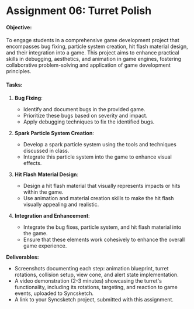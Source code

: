 # Assignment 06: Turret Polish

<h4>Objective:</h4>
<p>To engage students in a comprehensive game development project that encompasses bug fixing, particle system creation, hit flash material design, and their integration into a game. This project aims to enhance practical skills in debugging, aesthetics, and animation in game engines, fostering collaborative problem-solving and application of game development principles.</p>
<h4>Tasks:</h4>
<ol>
<li>
<p><strong>Bug Fixing</strong>:</p>
<ul>
<li>Identify and document bugs in the provided game.</li>
<li>Prioritize these bugs based on severity and impact.</li>
<li>Apply debugging techniques to fix the identified bugs.</li>
</ul>
</li>
<li>
<p><strong>Spark Particle System Creation</strong>:</p>
<ul>
<li>Develop a spark particle system using the tools and techniques discussed in class.</li>
<li>Integrate this particle system into the game to enhance visual effects.</li>
</ul>
</li>
<li>
<p><strong>Hit Flash Material Design</strong>:</p>
<ul>
<li>Design a hit flash material that visually represents impacts or hits within the game.</li>
<li>Use animation and material creation skills to make the hit flash visually appealing and realistic.</li>
</ul>
</li>
<li>
<p><strong>Integration and Enhancement</strong>:</p>
<ul>
<li>Integrate the bug fixes, particle system, and hit flash material into the game.</li>
<li>Ensure that these elements work cohesively to enhance the overall game experience.</li>
</ul>
</li>
</ol>
<p><strong>Deliverables:</strong></p>
<ul>
<li>Screenshots documenting each step: animation blueprint, turret rotations, collision setup, view cone, and alert state implementation.</li>
<li>A video demonstration (2-3 minutes) showcasing the turret's functionality, including its rotations, targeting, and reaction to game events, uploaded to Syncsketch.</li>
<li>A link to your Syncsketch project, submitted with this assignment.</li>
</ul>